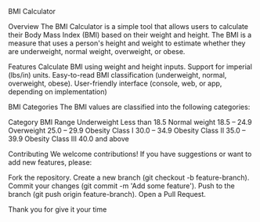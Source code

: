 BMI Calculator

Overview
The BMI Calculator is a simple tool that allows users to calculate their Body Mass Index (BMI) based on their weight and height. 
The BMI is a measure that uses a person's height and weight to estimate whether they are underweight, normal weight, overweight, or obese.

Features
Calculate BMI using weight and height inputs.
Support for imperial (lbs/in) units.
Easy-to-read BMI classification (underweight, normal, overweight, obese).
User-friendly interface (console, web, or app, depending on implementation)

BMI Categories
The BMI values are classified into the following categories:

Category	                    BMI Range
Underweight	              Less than 18.5
Normal weight	              18.5 – 24.9
Overweight	                25.0 – 29.9
Obesity Class I	            30.0 – 34.9
Obesity Class II	          35.0 – 39.9
Obesity Class III	        40.0 and above

Contributing
We welcome contributions! If you have suggestions or want to add new features, please:

Fork the repository.
Create a new branch (git checkout -b feature-branch).
Commit your changes (git commit -m 'Add some feature').
Push to the branch (git push origin feature-branch).
Open a Pull Request.

Thank you for give it your time 
